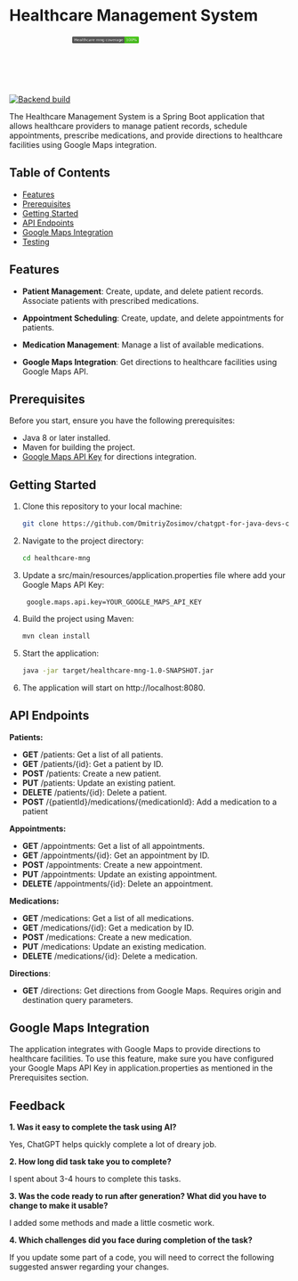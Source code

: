 # Healthcare Management System

[![Backend build](https://github.com/DmitriyZosimov/chatgpt-for-java-devs-course/actions/workflows/build.yaml/badge.svg)](https://github.com/DmitriyZosimov/chatgpt-for-java-devs-course/actions/workflows/build.yaml)
<svg fill="none" viewBox="0 0 120 120" width="120" height="120" xmlns="http://www.w3.org/2000/svg">
    <foreignObject width="100%" height="100%">
        <div xmlns="http://www.w3.org/1999/xhtml">
            <img alt="Coverage" src="https://github.com/DmitriyZosimov/chatgpt-for-java-devs-course/blob/master/.github/badges/task3-sr-coverage.svg"/>
        </div>
    </foreignObject>
</svg>

The Healthcare Management System is a Spring Boot application that allows healthcare providers to manage patient records, 
schedule appointments, prescribe medications, and provide directions to healthcare facilities using Google Maps integration.

## Table of Contents
- [Features](#features)
- [Prerequisites](#prerequisites)
- [Getting Started](#getting-started)
- [API Endpoints](#api-endpoints)
- [Google Maps Integration](#google-maps-integration)
- [Testing](#testing)

## Features

- **Patient Management**: Create, update, and delete patient records. Associate patients with prescribed medications.

- **Appointment Scheduling**: Create, update, and delete appointments for patients.

- **Medication Management**: Manage a list of available medications.

- **Google Maps Integration**: Get directions to healthcare facilities using Google Maps API.

## Prerequisites

Before you start, ensure you have the following prerequisites:

- Java 8 or later installed.
- Maven for building the project.
- [Google Maps API Key](https://developers.google.com/maps/gmp-get-started) for directions integration.

## Getting Started

1. Clone this repository to your local machine:

   ```bash
   git clone https://github.com/DmitriyZosimov/chatgpt-for-java-devs-course.git
   ```
2. Navigate to the project directory:

    ```bash
    cd healthcare-mng
    ```
   
3. Update a src/main/resources/application.properties file where add your Google Maps API Key:
    
   ```
    google.maps.api.key=YOUR_GOOGLE_MAPS_API_KEY
    ```
   
4. Build the project using Maven:
   ```bash
   mvn clean install
    ```
   
5. Start the application:
    ```bash
   java -jar target/healthcare-mng-1.0-SNAPSHOT.jar
   ```
6. The application will start on http://localhost:8080.

## API Endpoints

**Patients:**

* **GET** /patients: Get a list of all patients.
* **GET** /patients/{id}: Get a patient by ID.
* **POST** /patients: Create a new patient.
* **PUT** /patients: Update an existing patient.
* **DELETE** /patients/{id}: Delete a patient.
* **POST** /{patientId}/medications/{medicationId}: Add a medication to a patient

**Appointments:**

* **GET** /appointments: Get a list of all appointments.
* **GET** /appointments/{id}: Get an appointment by ID.
* **POST** /appointments: Create a new appointment.
* **PUT** /appointments: Update an existing appointment.
* **DELETE** /appointments/{id}: Delete an appointment.

**Medications:**

* **GET** /medications: Get a list of all medications.
* **GET** /medications/{id}: Get a medication by ID.
* **POST** /medications: Create a new medication.
* **PUT** /medications: Update an existing medication.
* **DELETE** /medications/{id}: Delete a medication.

**Directions**:

* **GET** /directions: Get directions from Google Maps. Requires origin and destination query parameters.

## Google Maps Integration
The application integrates with Google Maps to provide directions to healthcare facilities. To use this feature, make sure you have configured your Google Maps API Key in application.properties as mentioned in the Prerequisites section.

## Feedback
**1. Was it easy to complete the task using AI?**

Yes, ChatGPT helps quickly complete a lot of dreary job.

**2. How long did task take you to complete?**

I spent about 3-4 hours to complete this tasks.

**3. Was the code ready to run after generation? What did you have to change to make it usable?**

I added some methods and made a little cosmetic work.

**4. Which challenges did you face during completion of the task?**

If you update some part of a code, you will need to correct the following suggested answer regarding your changes.


